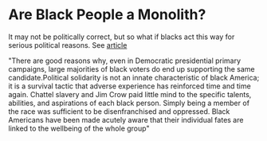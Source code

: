 # Are Black People a Monolith?

It may not be politically correct, but so what if blacks act this way
for serious political reasons. See [article](https://www.theatlantic.com/ideas/archive/2019/06/why-black-voters-will-vote-biden/592573)

"There are good reasons why, even in Democratic presidential primary
campaigns, large majorities of black voters do end up supporting the
same candidate.Political solidarity is not an innate characteristic of
black America; it is a survival tactic that adverse experience has
reinforced time and time again. Chattel slavery and Jim Crow paid
little mind to the specific talents, abilities, and aspirations of
each black person. Simply being a member of the race was sufficient to
be disenfranchised and oppressed. Black Americans have been made
acutely aware that their individual fates are linked to the wellbeing
of the whole group"


